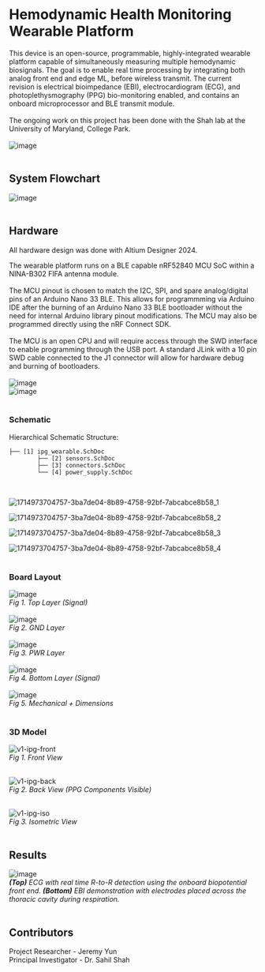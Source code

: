 # Hemodynamic Health Monitoring Wearable Platform
This device is an open-source, programmable, highly-integrated wearable platform capable of simultaneously measuring multiple hemodynamic biosignals. The goal is to enable real time processing by integrating both analog front end and edge ML, before wireless transmit. The current revision is electrical bioimpedance (EBI), electrocardiogram (ECG), and photoplethysmography (PPG) bio-monitoring enabled, and contains an onboard microprocessor and BLE transmit module.
<br><br>
The ongoing work on this project has been done with the Shah lab at the University of Maryland, College Park.
<br><br>
![image](https://github.com/JermYeWorm/Hemodynamic-Monitoring-Wearable/assets/113321384/a1fd0d2d-41c1-4abf-bccf-92a026fa436c)
<br><br>


## System Flowchart
![image](https://github.com/JermYeWorm/Hemodynamic-Monitoring-Wearable/assets/113321384/130fc2e2-656f-4bfe-95c9-b60f719724cd)
<br><br>

## Hardware
All hardware design was done with Altium Designer 2024.

The wearable platform runs on a BLE capable nRF52840 MCU SoC within a NINA-B302 FIFA antenna module. 
<br><br>
The MCU pinout is chosen to match the I2C, SPI, and spare analog/digital pins of an Arduino Nano 33 BLE. This allows for programmming via Arduino IDE after the burning of an Arduino Nano 33 BLE bootloader without the need for internal Arduino library pinout modifications. The MCU may also be programmed directly using the nRF Connect SDK.
<br><br>
The MCU is an open CPU and will require access through the SWD interface to enable programming through the USB port. A standard JLink with a 10 pin SWD cable connected to the J1 connector will allow for hardware debug and burning of bootloaders. 
<br><br>
![image](https://github.com/JermYeWorm/Hemodynamic-Monitoring-Wearable/assets/113321384/dd65ab83-1b07-4aad-ad64-3bf811d65519)
<br>
![image](https://github.com/JermYeWorm/Hemodynamic-Monitoring-Wearable/assets/113321384/3e39affa-d2bf-464c-91aa-b6333be164a8)
<br><br>

### Schematic
Hierarchical Schematic Structure:<br>
```
├── [1] ipg_wearable.SchDoc
        ├── [2] sensors.SchDoc
        ├── [3] connectors.SchDoc
        └── [4] power_supply.SchDoc
```
<br>

![1714973704757-3ba7de04-8b89-4758-92bf-7abcabce8b58_1](https://github.com/JermYeWorm/IPG-Wearable/assets/113321384/26b00149-5dd8-4226-9bc7-3e8e0e4e1620)
<br>

![1714973704757-3ba7de04-8b89-4758-92bf-7abcabce8b58_2](https://github.com/JermYeWorm/IPG-Wearable/assets/113321384/29d9bdce-02a3-41f3-9d10-136f45512d3f)
<br>

![1714973704757-3ba7de04-8b89-4758-92bf-7abcabce8b58_3](https://github.com/JermYeWorm/IPG-Wearable/assets/113321384/1b167fc5-132d-4a4d-93b4-5fcd07ea8abc)
<br>

![1714973704757-3ba7de04-8b89-4758-92bf-7abcabce8b58_4](https://github.com/JermYeWorm/IPG-Wearable/assets/113321384/7d4a8488-626c-43fd-980a-48f274413e8d)
<br><br>

### Board Layout
![image](https://github.com/JermYeWorm/IPG-Wearable/assets/113321384/0f92435f-ac0c-421e-9a39-34618c8f7516)
<br>_Fig 1. Top Layer (Signal)_<br><br>
![image](https://github.com/JermYeWorm/IPG-Wearable/assets/113321384/dd254d63-ee3c-4daf-88ca-807670cd68d3)
<br>_Fig 2. GND Layer_<br><br>
![image](https://github.com/JermYeWorm/IPG-Wearable/assets/113321384/f3cc15ef-bf16-436c-a69f-bfac4d7dbc25)
<br>_Fig 3. PWR Layer_<br><br>
![image](https://github.com/JermYeWorm/IPG-Wearable/assets/113321384/ee679546-e9ff-4c30-8e5e-7ae01409f6f2)
<br>_Fig 4. Bottom Layer (Signal)_<br><br>
![image](https://github.com/JermYeWorm/IPG-Wearable/assets/113321384/156e53fa-7c06-43ac-8e4b-818b9fdacad8)
<br>_Fig 5. Mechanical + Dimensions_<br><br>

### 3D Model
![v1-ipg-front](https://github.com/JermYeWorm/IPG-Wearable/assets/113321384/1760f4b1-e788-44fd-8f6d-9f1e72aecd05)
<br>_Fig 1. Front View_<br><br>

![v1-ipg-back](https://github.com/JermYeWorm/IPG-Wearable/assets/113321384/80fedf3b-ca3c-44aa-97c2-3347b09528e7)
<br>_Fig 2. Back View (PPG Components Visible)_<br><br>

![v1-ipg-iso](https://github.com/JermYeWorm/IPG-Wearable/assets/113321384/b7dc9d76-87b1-4f1e-a144-0eb8fcd5f38e)
<br>_Fig 3. Isometric View_<br><br>

## Results
![image](https://github.com/JermYeWorm/Hemodynamic-Monitoring-Wearable/assets/113321384/b50f7639-02fb-437b-94dd-70625aa3efa6)
<br>_**(Top)** ECG with real time R-to-R detection using the onboard biopotential front end. **(Bottom)** EBI demonstration with electrodes placed across the thoracic cavity during respiration._<br><br>

## Contributors
Project Researcher - Jeremy Yun
<br>
Principal Investigator - Dr. Sahil Shah
<br>
